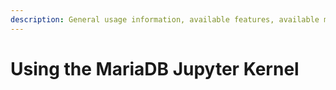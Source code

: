 ```yaml
---
description: General usage information, available features, available magic commands
---
```


# Using the MariaDB Jupyter Kernel

